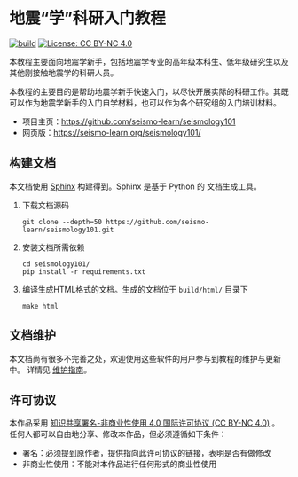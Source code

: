 # 地震“学”科研入门教程

[![build](https://github.com/seismo-learn/seismology101/workflows/CI/badge.svg)](https://github.com/seismo-learn/seismology101/actions?query=workflow%3ACI)
[![License: CC BY-NC 4.0](https://img.shields.io/badge/License-CC%20BY--NC%204.0-blue.svg)](https://creativecommons.org/licenses/by-nc/4.0/deed.zh)


本教程主要面向地震学新手，包括地震学专业的高年级本科生、低年级研究生以及其他刚接触地震学的科研人员。

本教程的主要目的是帮助地震学新手快速入门，以尽快开展实际的科研工作。其既可以作为地震学新手的入门自学材料，也可以作为各个研究组的入门培训材料。

- 项目主页：https://github.com/seismo-learn/seismology101
- 网页版：https://seismo-learn.org/seismology101/

## 构建文档

本文档使用 [Sphinx](http://www.sphinx-doc.org/) 构建得到。Sphinx 是基于 Python 的
文档生成工具。

1.  下载文档源码

        git clone --depth=50 https://github.com/seismo-learn/seismology101.git

2.  安装文档所需依赖

        cd seismology101/
        pip install -r requirements.txt

3.  编译生成HTML格式的文档。生成的文档位于 `build/html/` 目录下

        make html

## 文档维护

本文档尚有很多不完善之处，欢迎使用这些软件的用户参与到教程的维护与更新中。
详情见 [维护指南](CONTRIBUTING.md)。

## 许可协议

本作品采用 [知识共享署名-非商业性使用 4.0 国际许可协议 (CC BY-NC 4.0)](https://creativecommons.org/licenses/by-nc/4.0/deed.zh) 。
任何人都可以自由地分享、修改本作品，但必须遵循如下条件：

- 署名：必须提到原作者，提供指向此许可协议的链接，表明是否有做修改
- 非商业性使用：不能对本作品进行任何形式的商业性使用
